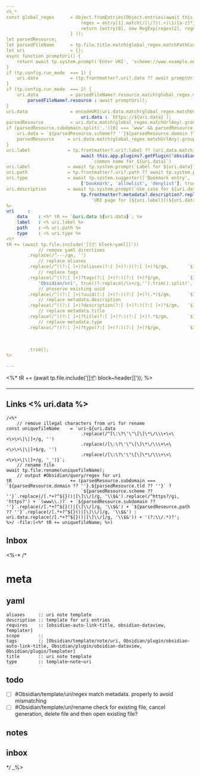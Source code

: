 ```yaml
---
<%_* 
const global_regex      = Object.fromEntries(Object.entries(await this.app.plugins.getPlugin('dataview').api.page('📁 data/global.md').regex).map(entry => { 
                            regex = entry[1].match(/(\/?)(.+)\1([a-z]*)/i); 
                            return [entry[0], new RegExp(regex[2], regex[3])];
                        } ));                                                               // regex library
let parsedResource;                                                                         // used to split the uri into parts
let parsedFileName      = tp.file.title.match(global_regex.matchPathCustom)?.groups         // split the filename into parts
let uri                 = {};                                                               // uri data
async function promptUri() {
    return await tp.system.prompt('Enter URI', 'scheme://www.example.null', true);
}
if (tp.config.run_mode  === 1) {                                                            // new note from templater-obsidian:insert-templater
    uri.data            = (tp.frontmatter?.uri?.data ?? await promptUri());                 // prompt for uri
}
if (tp.config.run_mode  === 2) {                                                            // new note from link click
    uri.data            = parsedFileName?.resource.match(global_regex.matchUrlAny) ? 
        parsedFileName?.resource : await promptUri();                                       // get uri from title else prompt
}
uri.data                = encodeURI(uri.data.match(global_regex.matchUrlSchemeAny) ? 
                            uri.data : `https://${uri.data}`);                              // check uri from scheme and add default https scheme if false
parsedResource          = uri.data.match(global_regex.matchUrlAny).groups;                  // re-parse uri
if (parsedResource.subdomain.split('.')[0] === 'www' && parsedResource.subdomain.split('.')[1] === parsedResource.domain) {             // uri contains www
    uri.data = `${parsedResource.scheme?? ''}${parsedResource.domain ?? ''}.${parsedResource.tld ?? ''}${parsedResource.path ?? ''}`;   // recreate uri w/o www
    parsedResource     = uri.data.match(global_regex.matchUrlAny).groups;                                                               // re-parse uri
}
uri.label              = tp.frontmatter?.uri?.label ?? (uri.data.match(global_regex.matchUrlSchemeHttp) ? 
                            await this.app.plugins?.getPlugin('obsidian-auto-link-title')?.fetchUrlTitle(uri.data) : 
                                `common name for ${uri.data}`)                                                              // if http(s) scheme fetch url title
uri.label              = await tp.system.prompt(`Label for ${uri.data}`, uri.label, true);                                  // prompt for label
uri.path               = tp.frontmatter?.uri?.path ?? await tp.system.prompt(`Storage path for ${uri.data}`, '', true);     // prompt for path
uri.type               = await tp.system.suggester(['Bookmark entry', 'Allow list entry', 'Deny list entry'], 
                            ['bookmark', 'allowlist', 'denylist'], true, `URI type for ${uri.data}`);                       // prompt for type
uri.description        = await tp.system.prompt(`Use case for ${uri.data}`, (tp.frontmatter?.metadata?.description ? 
                            tp.frontmatter?.metadata?.description?.replace(/\\/g, '\\') : 
                                `URI page for [${uri.label}](${uri.data}) which is a ${uri.type} entry`), true);            // prompt for description
%>
uri     : 
    data    : <%* tR += `&uri.data ${uri.data}`; %>
    label   : <% uri.label %>
    path    : <% uri.path %>
    type    : <% uri.type %>
<%*
tR += (await tp.file.include('[[📦 block~yaml]]'))
            // remove yaml directives
        .replace(/^---/gm, '')
            // replace aliases
        .replace(/^((?:[ ]+)?aliases(?:[ ]+)?:)(?:[ ]+)?$/gm,       `$1 [*uri.data, "${uri.type}~${uri.label}"]`)
            // replace tags
        .replace(/^((?:[ ]+)?tags(?:[ ]+)?:)(?:[ ]+)?$/gm,          `$1 [${(await tp.system.prompt('Tags', tp.frontmatter?.tags?.join(', ') ?? 
            'Obsidian/uri', true))?.replace(/\s+/g,'').trim().split(',').join(', ')}]`)
            // preserve existing uuid
        .replace(/^((?:[ ]+)?uuid(?:[ ]+)?:)(?:[ ]+)?(.*)$/gm,      `$1 ${tp.frontmatter?.uuid ?? '$2'}`)
            // replace metadata.description
        .replace(/^((?:[ ]+)?description(?:[ ]+)?:)(?:[ ]+)?$/gm,   `$1 "${uri.description}"`)
            // replace metadata.title
        .replace(/^((?:[ ]+)?title(?:[ ]+)?:)(?:[ ]+)?.*$/gm,       `$1 uri~${uri.data}`)
            // replace metadata.type
        .replace(/^((?:[ ]+)?type(?:[ ]+)?:)(?:[ ]+)?$/gm,          `$1 ${tp.config.template_file.basename
                                                                        .replace(/[^\x00-\x7F]+/g,'')
                                                                        .replace(/new/, '')
                                                                        .toLowerCase().trim().split('~')[0]}`)
        .trim();
%>

---
```


<%* tR += (await tp.file.include('[[📦 block~header]]')); %>

---

## Links <% uri.data %>

```query
/<%*
    // remove illegal characters from uri for rename
const uniquefileName    = `uri~${uri.data
                            .replace(/^[\:\?\'\"\[\]\*\/\\\+\<\<\>\>\|\|]+/g, '')
                            .replace(/[\:\?\'\"\[\]\*\/\\\+\<\<\>\>\|\|]+$/g, '')
                            .replace(/[\:\?\'\"\[\]\*\/\\\+\<\<\>\>\|\|]+/g, '_')}`;
    // rename file
await tp.file.rename(uniquefileName);
    // output #Obsidian/query/regex for uri
tR                      += (parsedResource.subdomain === `${parsedResource.domain ?? ''}.${parsedResource.tld ?? ''}` ? 
                            `${parsedResource.scheme ?? ''}`.replace(/[.*+?^${}()|[\]\\/]/g, '\\$&').replace(/^https?/gi, 'https?') + `(www\\.)?` + `${parsedResource.subdomain ?? ''}`.replace(/[.*+?^${}()|[\]\\/]/g, '\\$&') + `${parsedResource.path ?? ''}`.replace(/[.*+?^${}()|[\]\\/]/g, '\\$&') : uri.data.replace(/[.*+?^${}()|[\]\\/]/g, '\\$&')) + '(?:\\/.*)?'; 
%>/ -file:(<%* tR += uniquefileName; %>)
```

## Inbox

<%-*
/*
# meta

## yaml

```
aliases     :: uri note template
description :: template for uri entries
requires    :: [obsidian-auto-link-title, obsidian-dataview, Templater]
scope       :: 
tags        :: [Obsidian/template/note/uri, Obsidian/plugin/obsidian-auto-link-title, Obsidian/plugin/obsidian-dataview, Obsidian/plugin/Templater]
title       :: uri note template
type        :: template~note~uri
```

## todo

- [ ] #Obsidian/template/uri/regex match metadata.<subproperly> properly to avoid mismatching
- [ ] #Obsidian/template/uri/rename check for existing file, cancel generation, delete file and then open existing file?

## notes

## inbox

*/
_%>